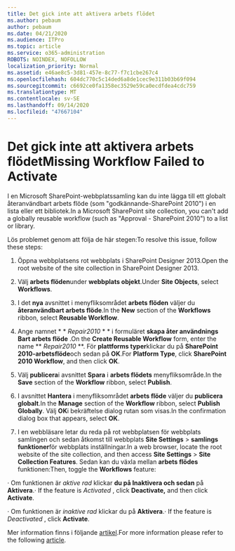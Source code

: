 ```yaml
---
title: Det gick inte att aktivera arbets flödet
ms.author: pebaum
author: pebaum
ms.date: 04/21/2020
ms.audience: ITPro
ms.topic: article
ms.service: o365-administration
ROBOTS: NOINDEX, NOFOLLOW
localization_priority: Normal
ms.assetid: e46ae8c5-3d81-457e-8c77-f7c1cbe267c4
ms.openlocfilehash: 604dc770c5c14ded6a8de1cec9e311b03b69f094
ms.sourcegitcommit: c6692ce0fa1358ec3529e59ca0ecdfdea4cdc759
ms.translationtype: MT
ms.contentlocale: sv-SE
ms.lasthandoff: 09/14/2020
ms.locfileid: "47667104"
---
```

# <a name="missing-workflow-failed-to-activate"></a><span data-ttu-id="fa545-102">Det gick inte att aktivera arbets flödet</span><span class="sxs-lookup"><span data-stu-id="fa545-102">Missing Workflow Failed to Activate</span></span>

<span data-ttu-id="fa545-103">I en Microsoft SharePoint-webbplatssamling kan du inte lägga till ett globalt återanvändbart arbets flöde (som "godkännande-SharePoint 2010") i en lista eller ett bibliotek.</span><span class="sxs-lookup"><span data-stu-id="fa545-103">In a Microsoft SharePoint site collection, you can't add a globally reusable workflow (such as "Approval - SharePoint 2010") to a list or library.</span></span>
  
<span data-ttu-id="fa545-104">Lös problemet genom att följa de här stegen:</span><span class="sxs-lookup"><span data-stu-id="fa545-104">To resolve this issue, follow these steps:</span></span> 
  
1. <span data-ttu-id="fa545-105">Öppna webbplatsens rot webbplats i SharePoint Designer 2013.</span><span class="sxs-lookup"><span data-stu-id="fa545-105">Open the root website of the site collection in SharePoint Designer 2013.</span></span>
  
2. <span data-ttu-id="fa545-106">Välj **arbets flöden**under **webbplats objekt**.</span><span class="sxs-lookup"><span data-stu-id="fa545-106">Under **Site Objects**, select **Workflows**.</span></span> 
  
3. <span data-ttu-id="fa545-107">I det **nya** avsnittet i menyfliksområdet **arbets flöden** väljer du **återanvändbart arbets flöde**.</span><span class="sxs-lookup"><span data-stu-id="fa545-107">In the **New** section of the **Workflows** ribbon, select **Reusable Workflow**.</span></span> 
  
4. <span data-ttu-id="fa545-108">Ange namnet \* \* *Repair2010* \* \* i formuläret **skapa åter användnings Bart arbets flöde** .</span><span class="sxs-lookup"><span data-stu-id="fa545-108">On the **Create Reusable Workflow** form, enter the name \*\* *Repair2010* \*\*.</span></span> <span data-ttu-id="fa545-109">För **plattforms typer**klickar du på **SharePoint 2010-arbetsflöde**och sedan på **OK**.</span><span class="sxs-lookup"><span data-stu-id="fa545-109">For **Platform Type**, click **SharePoint 2010 Workflow**, and then click **OK**.</span></span> 
  
1. <span data-ttu-id="fa545-110">Välj **publicera**i avsnittet **Spara** i **arbets flödets** menyfliksområde.</span><span class="sxs-lookup"><span data-stu-id="fa545-110">In the **Save** section of the **Workflow** ribbon, select **Publish**.</span></span> 
  
2. <span data-ttu-id="fa545-111">I avsnittet **Hantera** i menyfliksområdet **arbets flöde** väljer du **publicera globalt**.</span><span class="sxs-lookup"><span data-stu-id="fa545-111">In the **Manage** section of the **Workflow** ribbon, select **Publish Globally**.</span></span> <span data-ttu-id="fa545-112">Välj **OK**i bekräftelse dialog rutan som visas.</span><span class="sxs-lookup"><span data-stu-id="fa545-112">In the confirmation dialog box that appears, select **OK**.</span></span> 
  
3. <span data-ttu-id="fa545-113">I en webbläsare letar du reda på rot webbplatsen för webbplats samlingen och sedan åtkomst till webbplats **Site Settings** \> **samlings funktioner**för webbplats inställningar.</span><span class="sxs-lookup"><span data-stu-id="fa545-113">In a web browser, locate the root website of the site collection, and then access **Site Settings** \> **Site Collection Features**.</span></span> <span data-ttu-id="fa545-114">Sedan kan du växla mellan **arbets flödes** funktionen:</span><span class="sxs-lookup"><span data-stu-id="fa545-114">Then, toggle the **Workflows** feature:</span></span> 
  
<span data-ttu-id="fa545-115">· Om funktionen är  *aktive rad*  klickar **du på Inaktivera och sedan** på **Aktivera**.</span><span class="sxs-lookup"><span data-stu-id="fa545-115">· If the feature is  *Activated*  , click **Deactivate,** and then click **Activate**.</span></span> 
  
<span data-ttu-id="fa545-116">· Om funktionen är  *inaktive rad*  klickar du på **Aktivera**.</span><span class="sxs-lookup"><span data-stu-id="fa545-116">· If the feature is  *Deactivated*  , click **Activate**.</span></span> 
  
<span data-ttu-id="fa545-117">Mer information finns i följande [artikel](https://go.microsoft.com/fwlink/?linkid=2047770&amp;clcid=0x409).</span><span class="sxs-lookup"><span data-stu-id="fa545-117">For more information please refer to the following [article](https://go.microsoft.com/fwlink/?linkid=2047770&amp;clcid=0x409).</span></span>
  

